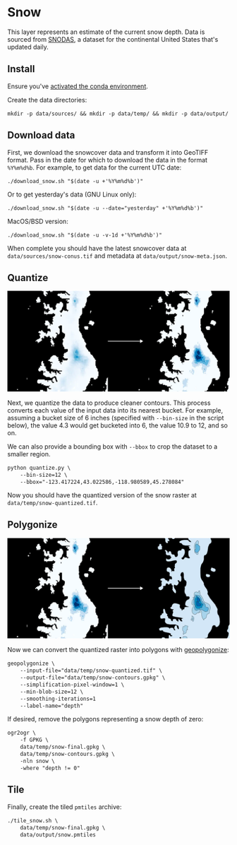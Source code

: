 # Snow

This layer represents an estimate of the current snow depth. Data is sourced from [SNODAS](https://nsidc.org/data/g02158/versions/1), a dataset for the continental United States that's updated daily.

## Install

Ensure you've [activated the conda environment](../../README.md#building-datasets).

Create the data directories:

```
mkdir -p data/sources/ && mkdir -p data/temp/ && mkdir -p data/output/
```

## Download data

First, we download the snowcover data and transform it into GeoTIFF format. Pass in the date for which to download the data in the format `%Y%m%d%b`. For example, to get data for the current UTC date:

```
./download_snow.sh "$(date -u +'%Y%m%d%b')"
```

Or to get yesterday's data (GNU Linux only):

```
./download_snow.sh "$(date -u --date="yesterday" +'%Y%m%d%b')"
```

MacOS/BSD version:

```
./download_snow.sh "$(date -u -v-1d +'%Y%m%d%b')"
```

When complete you should have the latest snowcover data at `data/sources/snow-conus.tif` and metadata at `data/output/snow-meta.json`.

## Quantize

![Quantizing the raster](images/quantize.webp)

Next, we quantize the data to produce cleaner contours. This process converts each value of the input data into its nearest bucket. For example, assuming a bucket size of 6 inches (specified with `--bin-size` in the script below), the value 4.3 would get bucketed into 6, the value 10.9 to 12, and so on.

We can also provide a bounding box with `--bbox` to crop the dataset to a smaller region.

```
python quantize.py \
    --bin-size=12 \
    --bbox="-123.417224,43.022586,-118.980589,45.278084"
```

Now you should have the quantized version of the snow raster at `data/temp/snow-quantized.tif`.

## Polygonize

![Polygonizing the raster with geopolygonize](images/geopolygonize.webp)

Now we can convert the quantized raster into polygons with [geopolygonize](https://github.com/rainflame/geopolygonize/):

```
geopolygonize \
    --input-file="data/temp/snow-quantized.tif" \
    --output-file="data/temp/snow-contours.gpkg" \
    --simplification-pixel-window=1 \
    --min-blob-size=12 \
    --smoothing-iterations=1
    --label-name="depth"
```

If desired, remove the polygons representing a snow depth of zero:

```
ogr2ogr \
    -f GPKG \
    data/temp/snow-final.gpkg \
    data/temp/snow-contours.gpkg \
    -nln snow \
    -where "depth != 0"
```

## Tile

Finally, create the tiled `pmtiles` archive:

```
./tile_snow.sh \
    data/temp/snow-final.gpkg \
    data/output/snow.pmtiles
```
